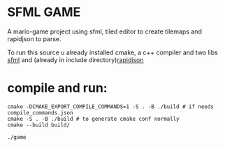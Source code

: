 # SFML GAME

A mario-game project using sfml, tiled editor to create tilemaps and rapidjson to parse.

To run this source u already installed cmake, a c++ compiler
and two libs [sfml](https://en.sfml-dev.org/) and (already in include directory)[rapidjson](https://github.com/Tencent/rapidjson)
# compile and run:
```
cmake -DCMAKE_EXPORT_COMPILE_COMMANDS=1 -S . -B ./build # if needs compile_commands.json
cmake -S . -B ./build # to generate cmake conf normally
cmake --build build/

./game
```
